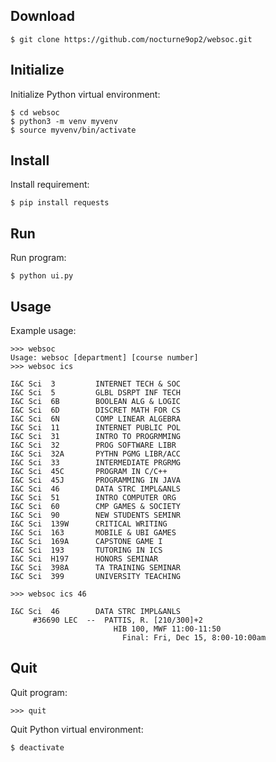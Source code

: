 ## Download
```
$ git clone https://github.com/nocturne9op2/websoc.git
```
## Initialize
Initialize Python virtual environment:
```
$ cd websoc
$ python3 -m venv myvenv
$ source myvenv/bin/activate
```
## Install
Install requirement:
```
$ pip install requests
```
## Run
Run program:
```
$ python ui.py
```
## Usage
Example usage:
```
>>> websoc
Usage: websoc [department] [course number]
>>> websoc ics

I&C Sci  3         INTERNET TECH & SOC
I&C Sci  5         GLBL DSRPT INF TECH
I&C Sci  6B        BOOLEAN ALG & LOGIC
I&C Sci  6D        DISCRET MATH FOR CS
I&C Sci  6N        COMP LINEAR ALGEBRA
I&C Sci  11        INTERNET PUBLIC POL
I&C Sci  31        INTRO TO PROGRMMING
I&C Sci  32        PROG SOFTWARE LIBR
I&C Sci  32A       PYTHN PGMG LIBR/ACC
I&C Sci  33        INTERMEDIATE PRGRMG
I&C Sci  45C       PROGRAM IN C/C++
I&C Sci  45J       PROGRAMMING IN JAVA
I&C Sci  46        DATA STRC IMPL&ANLS
I&C Sci  51        INTRO COMPUTER ORG
I&C Sci  60        CMP GAMES & SOCIETY
I&C Sci  90        NEW STUDENTS SEMINR
I&C Sci  139W      CRITICAL WRITING
I&C Sci  163       MOBILE & UBI GAMES
I&C Sci  169A      CAPSTONE GAME I
I&C Sci  193       TUTORING IN ICS
I&C Sci  H197      HONORS SEMINAR
I&C Sci  398A      TA TRAINING SEMINAR
I&C Sci  399       UNIVERSITY TEACHING

>>> websoc ics 46

I&C Sci  46        DATA STRC IMPL&ANLS
     #36690 LEC  --  PATTIS, R. [210/300]+2
                       HIB 100, MWF 11:00-11:50
                         Final: Fri, Dec 15, 8:00-10:00am
```
## Quit
Quit program:
```
>>> quit
```
Quit Python virtual environment:
```
$ deactivate
```
